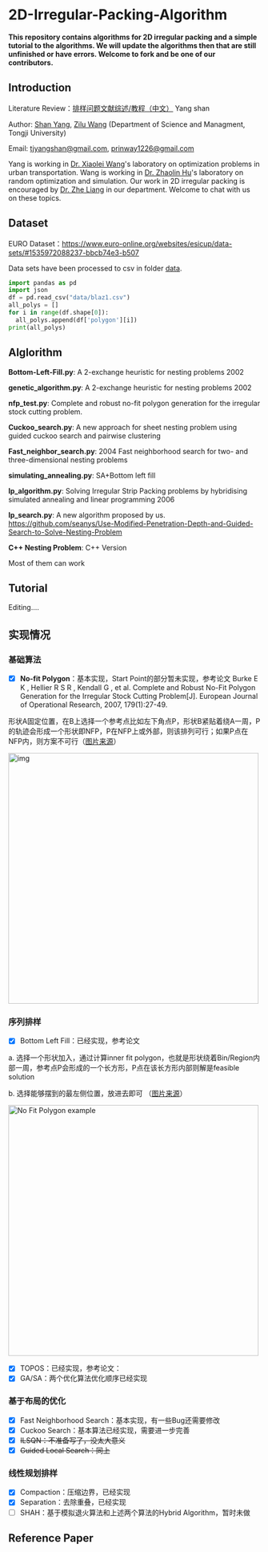 # 2D-Irregular-Packing-Algorithm

**This repository contains algorithms for 2D irregular packing and a simple tutorial to the algorithms. We will update the algorithms then that are still unfinished or have errors. Welcome to fork and be one of our contributors.**

## Introduction

Literature Review：[排样问题文献综述/教程（中文）](https://seanys.github.io/2020/03/17/排样问题综述/)  Yang shan 

Author: [Shan Yang](https://github.com/seanys), [Zilu Wang](https://github.com/Prinway) (Department of Science and Managment, Tongji University)

Email: tjyangshan@gmail.com, prinway1226@gmail.com

Yang is working in [Dr. Xiaolei Wang](https://scholar.google.com/citations?user=EN1lJkoAAAAJ&hl=zh-CN)'s laboratory on optimization problems in urban transportation. Wang is working in [Dr. Zhaolin Hu](scholar.google.com/citations?user=AOlc1mMAAAAJ&hl=en)'s laboratory on random optimization and simulation. Our work in 2D irregular packing is encouraged by [Dr. Zhe Liang](https://sem.tongji.edu.cn/semch/15381.html) in our department. Welcome to chat with us on these topics. 

## Dataset

EURO Dataset：https://www.euro-online.org/websites/esicup/data-sets/#1535972088237-bbcb74e3-b507

Data sets have been processed to csv in folder [data](data). 

```python
import pandas as pd
import json
df = pd.read_csv("data/blaz1.csv")
all_polys = []
for i in range(df.shape[0]):
  all_polys.append(df['polygon'][i])
print(all_polys)
```

## Alglorithm

**Bottom-Left-Fill.py**: A 2-exchange heuristic for nesting problems 2002

**genetic_algorithm.py**: A 2-exchange heuristic for nesting problems 2002

**nfp_test.py**: Complete and robust no-fit polygon generation for the irregular stock cutting problem. 

**Cuckoo_search.py**: A new approach for sheet nesting problem using guided cuckoo search and pairwise clustering

**Fast_neighbor_search.py**: 2004 Fast neighborhood search for two- and three-dimensional nesting problems

**simulating_annealing.py**: SA+Bottom left fill

**lp_algorithm.py**: Solving Irregular Strip Packing problems by hybridising simulated annealing and linear programming 2006

**lp_search.py**: A new algorithm proposed by us. https://github.com/seanys/Use-Modified-Penetration-Depth-and-Guided-Search-to-Solve-Nesting-Problem

**C++ Nesting Problem**: C++ Version

Most of them can work

## Tutorial

Editing....

## 实现情况 

### 基础算法

- [x] **No-fit Polygon**：基本实现，Start Point的部分暂未实现，参考论文 Burke E K , Hellier R S R , Kendall G , et al. Complete and Robust No-Fit Polygon Generation for the Irregular Stock Cutting Problem[J]. European Journal of Operational Research, 2007, 179(1):27-49.

形状A固定位置，在B上选择一个参考点比如左下角点P，形状B紧贴着绕A一周，P的轨迹会形成一个形状即NFP，P在NFP上或外部，则该排列可行；如果P点在NFP内，则方案不可行（[图片来源](https://github.com/Jack000/SVGnest)）

<img src="https://camo.githubusercontent.com/1156f6f8323c52dea2981604dd780b02add19e86/687474703a2f2f7376676e6573742e636f6d2f6769746875622f6e66702e706e67" alt="img" width="500px" />



### 序列排样

- [x] Bottom Left Fill：已经实现，参考论文 

a. 选择一个形状加入，通过计算inner fit polygon，也就是形状绕着Bin/Region内部一周，参考点P会形成的一个长方形，P点在该长方形内部则解是feasible solution 

b. 选择能够摆到的最左侧位置，放进去即可 （[图片来源](https://github.com/Jack000/SVGnest)）

<img src="https://camo.githubusercontent.com/f7973d894432676e37c3489c3248c3a31cf3e945/687474703a2f2f7376676e6573742e636f6d2f6769746875622f6e6670322e706e67" alt="No Fit Polygon example" width="500px"/>

- [x] TOPOS：已经实现，参考论文：
- [x] GA/SA：两个优化算法优化顺序已经实现

### 基于布局的优化

- [x] Fast Neighborhood Search：基本实现，有一些Bug还需要修改
- [x] Cuckoo Search：基本算法已经实现，需要进一步完善
- [x] ~~ILSQN：不准备写了，没太大意义~~
- [x] ~~Guided Local Search：同上~~

### 线性规划排样

- [x] Compaction：压缩边界，已经实现
- [x] Separation：去除重叠，已经实现
- [ ] SHAH：基于模拟退火算法和上述两个算法的Hybrid Algorithm，暂时未做

## Reference Paper

 